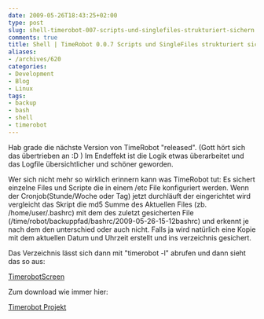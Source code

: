 ```yaml
---
date: 2009-05-26T18:43:25+02:00
type: post
slug: shell-timerobot-007-scripts-und-singlefiles-strukturiert-sichern
comments: true
title: Shell | TimeRobot 0.0.7 Scripts und SingleFiles strukturiert sichern
aliases:
- /archives/620
categories:
- Development
- Blog
- Linux
tags:
- backup
- bash
- shell
- timerobot
---
```


Hab grade die nächste Version von TimeRobot "released". (Gott hört sich das übertrieben an :D ) Im Endeffekt ist die Logik etwas überarbeitet und das Logfile übersichtlicher und schöner geworden.

Wer sich nicht mehr so wirklich erinnern kann was TimeRobot tut: Es sichert einzelne Files und Scripte die in einem /etc File konfiguriert werden. Wenn der Cronjob(Stunde/Woche oder Tag) jetzt durchläuft der eingerichtet wird vergleicht das Skript die md5 Summe des Aktuellen Files (zb. /home/user/.bashrc) mit dem des zuletzt gesicherten File (/time/robot/backuppfad/bashrc/2009-05-26-15-12bashrc) und erkennt je nach dem den unterschied oder auch nicht. Falls ja wird natürlich eine Kopie mit dem aktuellen Datum und Uhrzeit erstellt und ins verzeichnis gesichert.

Das Verzeichnis lässt sich dann mit "timerobot -l" abrufen und dann sieht das so aus:

[TimerobotScreen](http://zwetschge.org/pic/timerobotpic.png)

Zum download wie immer hier:

[Timerobot Projekt](http://zwetschge.org/timerobot/)
